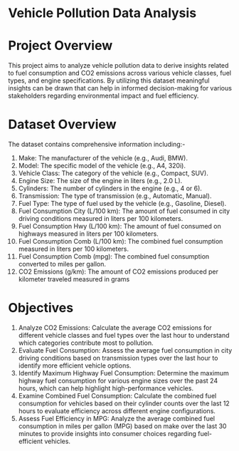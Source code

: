 # Vehicle Pollution Data Analysis
# Project Overview
This project aims to analyze vehicle pollution data to derive insights related to fuel consumption and CO2 emissions across various vehicle classes, fuel types, and engine specifications. By utilizing this dataset meaningful insights can be drawn that can help in informed decision-making for various stakeholders regarding environmental impact and fuel efficiency.
# Dataset Overview
The dataset contains comprehensive information including:-
1. Make: The manufacturer of the vehicle (e.g., Audi, BMW).
2. Model: The specific model of the vehicle (e.g., A4, 320i).
3. Vehicle Class: The category of the vehicle (e.g., Compact, SUV).
4. Engine Size: The size of the engine in liters (e.g., 2.0 L).
5. Cylinders: The number of cylinders in the engine (e.g., 4 or 6).
6. Transmission: The type of transmission (e.g., Automatic, Manual).
7. Fuel Type: The type of fuel used by the vehicle (e.g., Gasoline, Diesel).
8. Fuel Consumption City (L/100 km): The amount of fuel consumed in city driving conditions measured in liters per 100 kilometers.
9. Fuel Consumption Hwy (L/100 km): The amount of fuel consumed on highways measured in liters per 100 kilometers.
10. Fuel Consumption Comb (L/100 km): The combined fuel consumption measured in liters per 100 kilometers.
11. Fuel Consumption Comb (mpg): The combined fuel consumption converted to miles per gallon.
12. CO2 Emissions (g/km): The amount of CO2 emissions produced per kilometer traveled measured in grams
# Objectives
1. Analyze CO2 Emissions: Calculate the average CO2 emissions for different vehicle classes and fuel types over the last hour to understand which categories contribute most to pollution.
2. Evaluate Fuel Consumption: Assess the average fuel consumption in city driving conditions based on transmission types over the last hour to identify more efficient vehicle options.
3. Identify Maximum Highway Fuel Consumption: Determine the maximum highway fuel consumption for various engine sizes over the past 24 hours, which can help highlight high-performance vehicles.
4. Examine Combined Fuel Consumption: Calculate the combined fuel consumption for vehicles based on their cylinder counts over the last 12 hours to evaluate efficiency across different engine configurations.
5. Assess Fuel Efficiency in MPG: Analyze the average combined fuel consumption in miles per gallon (MPG) based on make over the last 30 minutes to provide insights into consumer choices regarding fuel-efficient vehicles.

